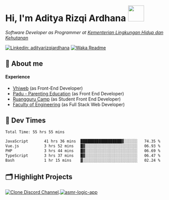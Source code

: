 <h1> Hi, I'm Aditya Rizqi Ardhana <img src="https://media.giphy.com/media/5aY6weoALCAu1qHXpq/giphy.gif" width="50"></h1>
  
_Software Developer as Programmer at [Kementerian Lingkungan Hidup dan Kehutanan](https://www.amdalnet.menlhk.go.id)_
<br>

<!-- [![Twitter: adityaardh](https://img.shields.io/twitter/follow/adityaardh?style=social)](https://twitter.com/adityaardh) -->
[![Linkedin: adityarizqiardhana](https://img.shields.io/badge/-adityarizqiardhana-blue?style=flat-square&logo=Linkedin&logoColor=white&link=https://www.linkedin.com/in/adityaarizqiardhana/)](https://www.linkedin.com/in/adityarizqiardhana/)
[![Waka Readme](https://github.com/Adityarizqi7/Adityarizqi7/actions/workflows/wakatime.yml/badge.svg?branch=main)](https://github.com/Adityarizqi7/Adityarizqi7/actions/workflows/wakatime.yml)

## :love_letter: About me

#### Experience
* [Vhiweb](https://www.vhiweb.com "Official Web Vhiweb Company") (as Front-End Developer)
* [Padu - Parenting Education](https://www.paduedu.com "Padu's Homepage") (as Front End Developer)
* [Ruangguru Camp](https://www.camp.ruangguru.com "Ruangguru Camp") (as Student Front End Developer)
* [Faculty of Engineering](https://www.fteknik-upnjatim.herokuapp.com "New Version Website") (as Full Stack Web Developer)

<!--#### Skills Set

![Laravel Badge](https://img.shields.io/badge/-Laravel-EF4444?style=for-the-badge&labelColor=F1F5F9&logo=laravel&logoColor=EF4444)

![React Badge](https://img.shields.io/badge/-React-61DBFB?style=for-the-badge&labelColor=black&logo=react&logoColor=61DBFB)

![Svelte Badge](https://img.shields.io/static/v1?logo=svelte&label=&message=svelte&&color=white&style=for-the-badge)

![Vue Badge](https://img.shields.io/static/v1?logo=vue&label=&message=svelte&&color=white&style=for-the-badge)-->

## :icecream: Dev Times
<!--START_SECTION:waka-->

```txt
Total Time: 55 hrs 55 mins

JavaScript       41 hrs 36 mins  ██████████████████▓░░░░░░   74.35 %
Vue.js           3 hrs 52 mins   █▓░░░░░░░░░░░░░░░░░░░░░░░   06.93 %
PHP              3 hrs 44 mins   █▓░░░░░░░░░░░░░░░░░░░░░░░   06.69 %
TypeScript       3 hrs 37 mins   █▓░░░░░░░░░░░░░░░░░░░░░░░   06.47 %
Bash             1 hr 15 mins    ▓░░░░░░░░░░░░░░░░░░░░░░░░   02.24 %
```

<!--END_SECTION:waka-->

## 🗂️ Highlight Projects
<a href="https://github.com/Adityarizqi7/mini-discord-channel">
  <img align="center" src="https://github-readme-stats.vercel.app/api/pin/?username=Adityarizqi7&repo=svelte-currency-format-input&show_icons=true&line_height=27&title_color=6aa6f8&text_color=8a919a&icon_color=6aa6f8&bg_color=22272e" alt="Clone Discord Channel" />
</a>
<a href="https://github.com/Adityarizqi7/asmr-logic-app">
  <img align="center" src="https://github-readme-stats.vercel.app/api/pin/?username=Adityarizqi7&repo=asmr-logic-app&show_icons=true&line_height=27&title_color=6aa6f8&text_color=8a919a&icon_color=6aa6f8&bg_color=22272e" alt="asmr-logic-app" />
</a>
